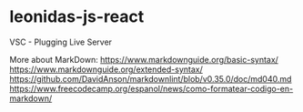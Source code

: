 # leonidas-js-react

VSC - Plugging Live Server

More about MarkDown:
<https://www.markdownguide.org/basic-syntax/>
<https://www.markdownguide.org/extended-syntax/>
<https://github.com/DavidAnson/markdownlint/blob/v0.35.0/doc/md040.md>
<https://www.freecodecamp.org/espanol/news/como-formatear-codigo-en-markdown/>
